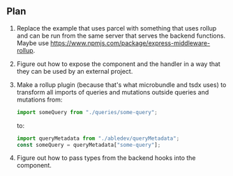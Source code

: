 ## Plan

1. Replace the example that uses parcel with something that uses rollup and can
   be run from the same server that serves the backend functions. Maybe use
   https://www.npmjs.com/package/express-middleware-rollup.

2. Figure out how to expose the component and the handler in a way that they can
   be used by an external project.

3. Make a rollup plugin (because that's what microbundle and tsdx uses) to
   transform all imports of queries and mutations outside queries and mutations
   from:

   ```ts
   import someQuery from "./queries/some-query";
   ```

   to:

   ```ts
   import queryMetadata from "./abledev/queryMetadata";
   const someQuery = queryMetadata["some-query"];
   ```

4. Figure out how to pass types from the backend hooks into the component.
